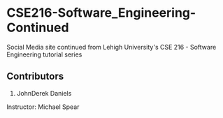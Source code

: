 # CSE216-Software_Engineering-Continued
Social Media site continued from Lehigh University's CSE 216 - Software Engineering tutorial series

## Contributors
1. JohnDerek Daniels

Instructor: Michael Spear